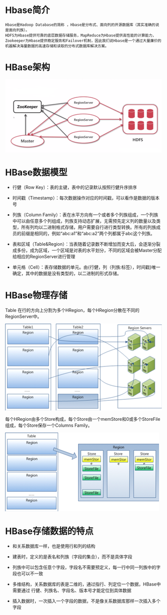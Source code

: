 # Hbase简介
```
Hbase是Hadoop Database的简称 ，Hbase是分布式、面向列的开源数据库（其实准确的说是面向列族）。
HDFS为Hbase提供可靠的底层数据存储服务，MapReduce为Hbase提供高性能的计算能力，Zookeeper为Hbase提供稳定服务和Failover机制，因此我们说Hbase是一个通过大量廉价的机器解决海量数据的高速存储和读取的分布式数据库解决方案。
```

# HBase架构

![](images/hbase-1.png)

# HBase数据模型

- 行健（Row Key）：表的主键，表中的记录默认按照行健升序排序

- 时间戳（Timestamp）：每次数据操作对应的时间戳，可以看作是数据的版本号

- 列族（Column Family）：表在水平方向有一个或者多个列族组成，一个列族中可以由任意多个列组成，列族支持动态扩展，无需预先定义列的数量以及类型，所有列均以二进制格式存储，用户需要自行进行类型转换。所有的列族成员的前缀是相同的，例如“abc:a1”和“abc:a2”两个列都属于abc这个列族。

- 表和区域（Table&Region）：当表随着记录数不断增加而变大后，会逐渐分裂成多份，成为区域，一个区域是对表的水平划分，不同的区域会被Master分配给相应的RegionServer进行管理

- 单元格（Cell）：表存储数据的单元。由{行健，列（列族:标签），时间戳}唯一确定，其中的数据是没有类型的，以二进制的形式存储。

# HBase物理存储
Table 在行的方向上分割为多个HRegion，每个HRegion分散在不同的RegionServer中。

![](images/hbase-2.png)

每个HRegion由多个Store构成，每个Store由一个memStore和0或多个StoreFile组成，每个Store保存一个Columns Family。

![](images/hbase-3.png)

# HBase存储数据的特点

- 和关系数据库一样，也是使用行和列的结构

- 建表时，定义的是表名和列族（字段的集合），而不是具体字段

- 列族中可以包含任意个字段，字段名不需要预定义，每一行中同一列族中的字段也可以不一致

- 多维结构，关系数据库的表是二维的，通过指行、列定位一个数据，HBase中需要通过 行健、列族名、字段名、版本号才能定位到具体数据

- 插入数据时，一次插入一个字段的数据，不是像关系数据库那样一次插入多个字段
